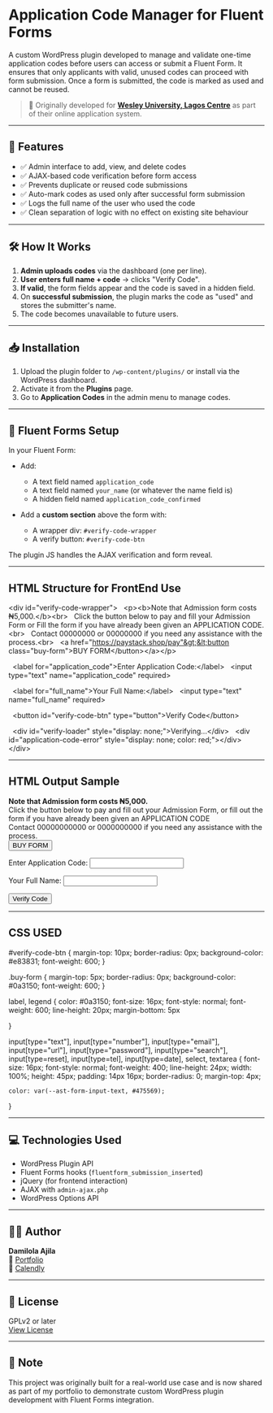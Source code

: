 # Application Code Manager for Fluent Forms

A custom WordPress plugin developed to manage and validate one-time application codes before users can access or submit a Fluent Form. It ensures that only applicants with valid, unused codes can proceed with form submission. Once a form is submitted, the code is marked as used and cannot be reused.

> 🏫 Originally developed for **[Wesley University, Lagos Centre](https://wesleyuniversitylagoscentre.com/register)** as part of their online application system.

---

## 🔧 Features

- ✅ Admin interface to add, view, and delete codes
- ✅ AJAX-based code verification before form access
- ✅ Prevents duplicate or reused code submissions
- ✅ Auto-mark codes as used only after successful form submission
- ✅ Logs the full name of the user who used the code
- ✅ Clean separation of logic with no effect on existing site behaviour

---

## 🛠️ How It Works

1. **Admin uploads codes** via the dashboard (one per line).
2. **User enters full name + code** → clicks "Verify Code".
3. **If valid**, the form fields appear and the code is saved in a hidden field.
4. On **successful submission**, the plugin marks the code as "used" and stores the submitter's name.
5. The code becomes unavailable to future users.

---

## 📥 Installation

1. Upload the plugin folder to `/wp-content/plugins/` or install via the WordPress dashboard.
2. Activate it from the **Plugins** page.
3. Go to **Application Codes** in the admin menu to manage codes.

---

## 🧪 Fluent Forms Setup

In your Fluent Form:

- Add:
  - A text field named `application_code`
  - A text field named `your_name` (or whatever the name field is)
  - A hidden field named `application_code_confirmed`

- Add a **custom section** above the form with:
  - A wrapper div: `#verify-code-wrapper`
  - A verify button: `#verify-code-btn`

The plugin JS handles the AJAX verification and form reveal.

---

## HTML Structure for FrontEnd Use

&lt;div id="verify-code-wrapper"&gt;
  &lt;p&gt;&lt;b&gt;Note that Admission form costs ₦5,000.&lt;/b&gt;&lt;br&gt;
  Click the button below to pay and fill your Admission Form or Fill the form if you have already been given an APPLICATION CODE.&lt;br&gt;
  Contact 00000000 or 00000000 if you need any assistance with the process.&lt;br&gt;
  &lt;a href="https://paystack.shop/pay"&gt;&lt;button class="buy-form"&gt;BUY FORM&lt;/button&gt;&lt;/a&gt;&lt;/p&gt;

  &lt;label for="application_code"&gt;Enter Application Code:&lt;/label&gt;
  &lt;input type="text" name="application_code" required&gt;

  &lt;label for="full_name"&gt;Your Full Name:&lt;/label&gt;
  &lt;input type="text" name="full_name" required&gt;

  &lt;button id="verify-code-btn" type="button"&gt;Verify Code&lt;/button&gt;

  &lt;div id="verify-loader" style="display: none;"&gt;Verifying...&lt;/div&gt;
  &lt;div id="application-code-error" style="display: none; color: red;"&gt;&lt;/div&gt;
&lt;/div&gt;


---
## HTML Output Sample

<div id="verify-code-wrapper">
  <p><b>Note that Admission form costs ₦5,000.</b><br>
  Click the button below to pay and fill out your Admission Form, or fill out the form if you have already been given an APPLICATION CODE <br>
  Contact 00000000000 or 0000000000 if you need any assistance with the process.<br>
  <a href="https://madebydami.com"><button class="buy-form">BUY FORM</button></a></p>

  <label for="application_code">Enter Application Code:</label>
  <input type="text" name="application_code" required>

  <label for="full_name">Your Full Name:</label>
  <input type="text" name="full_name" required>

  <button id="verify-code-btn" type="button">Verify Code</button>

  <div id="verify-loader" style="display: none;">Verifying...</div>
  <div id="application-code-error" style="display: none; color: red;"></div>
</div>

---

## CSS USED

#verify-code-btn {
    margin-top: 10px;
    border-radius: 0px;
    background-color: #e83831;
    font-weight: 600;
}

.buy-form {
    margin-top: 5px;
    border-radius: 0px;
    background-color: #0a3150;
    font-weight: 600;
}

label, legend {
    color: #0a3150;
    font-size: 16px;
    font-style: normal;
    font-weight: 600;
    line-height: 20px;
    margin-bottom: 5px 
    
}

input[type="text"], input[type="number"], input[type="email"], input[type="url"], input[type="password"], input[type="search"], input[type=reset], input[type=tel], input[type=date], select, textarea {
    font-size: 16px;
    font-style: normal;
    font-weight: 400;
    line-height: 24px;
    width: 100%;
    height: 45px;
    padding: 14px 16px;
    border-radius: 0;
    margin-top: 4px;
    
    color: var(--ast-form-input-text, #475569);
}


---

## 💻 Technologies Used

- WordPress Plugin API
- Fluent Forms hooks (`fluentform_submission_inserted`)
- jQuery (for frontend interaction)
- AJAX with `admin-ajax.php`
- WordPress Options API

---

## 🧑‍💻 Author

**Damilola Ajila**  
🔗 [Portfolio](https://madebydami.com)  
🔗 [Calendly](https://calendly.com/hajidamilola91/30min)

---

## 📄 License

GPLv2 or later  
[View License](https://www.gnu.org/licenses/gpl-2.0.html)

---

## 📌 Note

This project was originally built for a real-world use case and is now shared as part of my portfolio to demonstrate custom WordPress plugin development with Fluent Forms integration.
